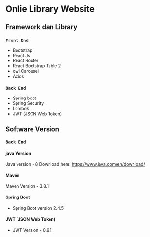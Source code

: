 # Onlie Library Website

## Framework dan Library

### `Front End`

- Bootstrap
- React Js
- React Router
- React Bootstrap Table 2
- owl Carousel
- Axios

### `Back End`

- Spring boot
- Spring Security
- Lombok
- JWT (JSON Web Token)

## Software Version

### `Back End`

#### java Version

Java version - 8
Download here: https://www.java.com/en/download/

#### Maven

Maven Version - 3.8.1 

#### Spring Boot

- Spring Boot version 2.4.5

#### JWT (JSON Web Token)

- JWT Version - 0.9.1

